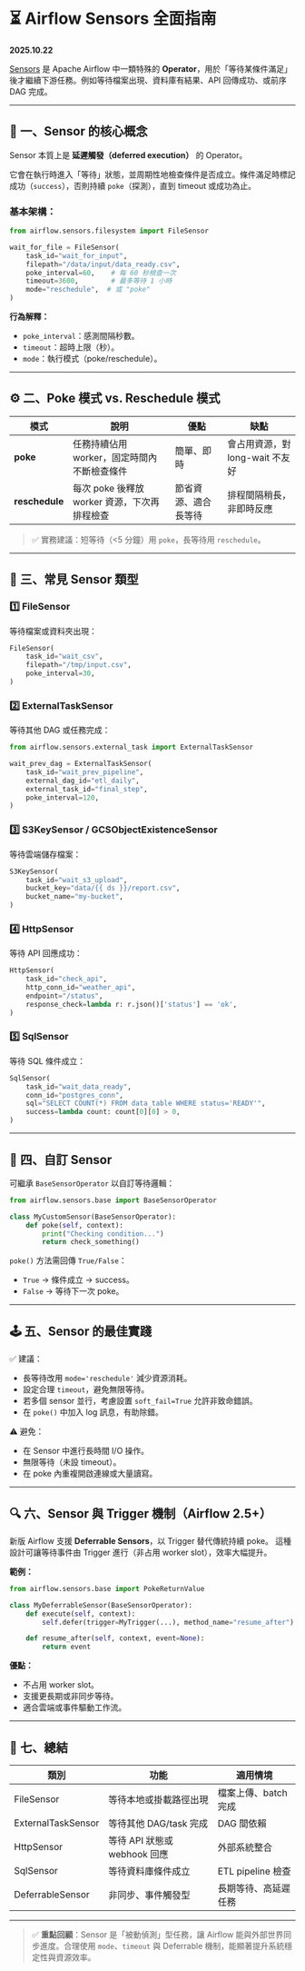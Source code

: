 # ⏳ Airflow Sensors 全面指南

**2025.10.22**

[Sensors](https://airflow.apache.org/docs/apache-airflow/stable/core-concepts/sensors.html) 是 Apache Airflow 中一類特殊的 **Operator**，用於「等待某條件滿足」後才繼續下游任務。例如等待檔案出現、資料庫有結果、API 回傳成功、或前序 DAG 完成。

---

## 🧩 一、Sensor 的核心概念

Sensor 本質上是 **延遲觸發（deferred execution）** 的 Operator。

它會在執行時進入「等待」狀態，並周期性地檢查條件是否成立。條件滿足時標記成功（`success`），否則持續 `poke`（探測），直到 timeout 或成功為止。

### 基本架構：

```python
from airflow.sensors.filesystem import FileSensor

wait_for_file = FileSensor(
    task_id="wait_for_input",
    filepath="/data/input/data_ready.csv",
    poke_interval=60,    # 每 60 秒檢查一次
    timeout=3600,        # 最多等待 1 小時
    mode="reschedule",  # 或 "poke"
)
```

**行為解釋：**

* `poke_interval`：感測間隔秒數。
* `timeout`：超時上限（秒）。
* `mode`：執行模式（poke/reschedule）。

---

## ⚙️ 二、Poke 模式 vs. Reschedule 模式

| 模式             | 說明                            | 優點         | 缺點                    |
| -------------- | ----------------------------- | ---------- | --------------------- |
| **poke**       | 任務持續佔用 worker，固定時間內不斷檢查條件     | 簡單、即時      | 會占用資源，對 long-wait 不友好 |
| **reschedule** | 每次 poke 後釋放 worker 資源，下次再排程檢查 | 節省資源、適合長等待 | 排程間隔稍長，非即時反應          |

> ✅ 實務建議：短等待（<5 分鐘）用 `poke`，長等待用 `reschedule`。

---

## 🧠 三、常見 Sensor 類型

### 1️⃣ FileSensor

等待檔案或資料夾出現：

```python
FileSensor(
    task_id="wait_csv",
    filepath="/tmp/input.csv",
    poke_interval=30,
)
```

### 2️⃣ ExternalTaskSensor

等待其他 DAG 或任務完成：

```python
from airflow.sensors.external_task import ExternalTaskSensor

wait_prev_dag = ExternalTaskSensor(
    task_id="wait_prev_pipeline",
    external_dag_id="etl_daily",
    external_task_id="final_step",
    poke_interval=120,
)
```

### 3️⃣ S3KeySensor / GCSObjectExistenceSensor

等待雲端儲存檔案：

```python
S3KeySensor(
    task_id="wait_s3_upload",
    bucket_key="data/{{ ds }}/report.csv",
    bucket_name="my-bucket",
)
```

### 4️⃣ HttpSensor

等待 API 回應成功：

```python
HttpSensor(
    task_id="check_api",
    http_conn_id="weather_api",
    endpoint="/status",
    response_check=lambda r: r.json()['status'] == 'ok',
)
```

### 5️⃣ SqlSensor

等待 SQL 條件成立：

```python
SqlSensor(
    task_id="wait_data_ready",
    conn_id="postgres_conn",
    sql="SELECT COUNT(*) FROM data_table WHERE status='READY'",
    success=lambda count: count[0][0] > 0,
)
```

---

## 🧮 四、自訂 Sensor

可繼承 `BaseSensorOperator` 以自訂等待邏輯：

```python
from airflow.sensors.base import BaseSensorOperator

class MyCustomSensor(BaseSensorOperator):
    def poke(self, context):
        print("Checking condition...")
        return check_something()
```

`poke()` 方法需回傳 `True/False`：

* `True` → 條件成立 → success。
* `False` → 等待下一次 poke。

---

## 🕹️ 五、Sensor 的最佳實踐

✅ 建議：

* 長等待改用 `mode='reschedule'` 減少資源消耗。
* 設定合理 `timeout`，避免無限等待。
* 若多個 sensor 並行，考慮設置 `soft_fail=True` 允許非致命錯誤。
* 在 `poke()` 中加入 log 訊息，有助除錯。

⚠️ 避免：

* 在 Sensor 中進行長時間 I/O 操作。
* 無限等待（未設 timeout）。
* 在 poke 內重複開啟連線或大量讀寫。

---

## 🔍 六、Sensor 與 Trigger 機制（Airflow 2.5+）

新版 Airflow 支援 **Deferrable Sensors**，以 Trigger 替代傳統持續 poke。
這種設計可讓等待事件由 Trigger 進行（非占用 worker slot），效率大幅提升。

**範例：**

```python
from airflow.sensors.base import PokeReturnValue

class MyDeferrableSensor(BaseSensorOperator):
    def execute(self, context):
        self.defer(trigger=MyTrigger(...), method_name="resume_after")

    def resume_after(self, context, event=None):
        return event
```

**優點：**

* 不占用 worker slot。
* 支援更長期或非同步等待。
* 適合雲端或事件驅動工作流。

---

## 📘 七、總結

| 類別                 | 功能                    | 適用情境            |
| ------------------ | --------------------- | --------------- |
| FileSensor         | 等待本地或掛載路徑出現           | 檔案上傳、batch 完成   |
| ExternalTaskSensor | 等待其他 DAG/task 完成      | DAG 間依賴         |
| HttpSensor         | 等待 API 狀態或 webhook 回應 | 外部系統整合          |
| SqlSensor          | 等待資料庫條件成立             | ETL pipeline 檢查 |
| DeferrableSensor   | 非同步、事件觸發型             | 長期等待、高延遲任務      |

---

> ✅ **重點回顧**：Sensor 是「被動偵測」型任務，讓 Airflow 能與外部世界同步進度。合理使用 `mode`、`timeout` 與 Deferrable 機制，能顯著提升系統穩定性與資源效率。

